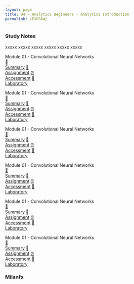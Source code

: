 ```yaml
---
layout: page
title: 04 - Analytics Beginners - Analytics Introduction
permalink: /EXDS04/
---
```


<h3>Study Notes</h3>

xxxxx xxxxx xxxxx xxxxx xxxxx xxxxx

<div>
  <span class="btn spec1"><span class="btn spec2">Module 01 - Convolutional Neural Networks</span>
  <br>
  <a href="/01-MSDS-Courses/EXDS01/M1/" class="btn icon1">📝<br>Summary</a>
  <a href="/01-MSDS-Courses/EXDS01/M1/" class="btn icon2">📖<br>Assignment</a>
  <a href="/01-MSDS-Courses/EXDS01/M1/" class="btn icon3">⏰<br>Accessment</a>
  <a href="/01-MSDS-Courses/EXDS01/M1/" class="btn icon4">📂<br>Laboratory</a>
  </span>

  <span class="btn spec1"><span class="btn spec2">Module 01 - Convolutional Neural Networks</span>
  <br>
  <a href="/01-MSDS-Courses/EXDS01/M1/" class="btn icon1">📝<br>Summary</a>
  <a href="/01-MSDS-Courses/EXDS01/M1/" class="btn icon2">📖<br>Assignment</a>
  <a href="/01-MSDS-Courses/EXDS01/M1/" class="btn icon3">⏰<br>Accessment</a>
  <a href="/01-MSDS-Courses/EXDS01/M1/" class="btn icon4">📂<br>Laboratory</a>
  </span>
</div>

<div>
  <span class="btn spec1"><span class="btn spec2">Module 01 - Convolutional Neural Networks</span>
  <br>
  <a href="/01-MSDS-Courses/EXDS01/M1/" class="btn icon1">📝<br>Summary</a>
  <a href="/01-MSDS-Courses/EXDS01/M1/" class="btn icon2">📖<br>Assignment</a>
  <a href="/01-MSDS-Courses/EXDS01/M1/" class="btn icon3">⏰<br>Accessment</a>
  <a href="/01-MSDS-Courses/EXDS01/M1/" class="btn icon4">📂<br>Laboratory</a>
  </span>

  <span class="btn spec1"><span class="btn spec2">Module 01 - Convolutional Neural Networks</span>
  <br>
  <a href="/01-MSDS-Courses/EXDS01/M1/" class="btn icon1">📝<br>Summary</a>
  <a href="/01-MSDS-Courses/EXDS01/M1/" class="btn icon2">📖<br>Assignment</a>
  <a href="/01-MSDS-Courses/EXDS01/M1/" class="btn icon3">⏰<br>Accessment</a>
  <a href="/01-MSDS-Courses/EXDS01/M1/" class="btn icon4">📂<br>Laboratory</a>
  </span>
</div>

<div>
  <span class="btn spec1"><span class="btn spec2">Module 01 - Convolutional Neural Networks</span>
  <br>
  <a href="/01-MSDS-Courses/EXDS01/M1/" class="btn icon1">📝<br>Summary</a>
  <a href="/01-MSDS-Courses/EXDS01/M1/" class="btn icon2">📖<br>Assignment</a>
  <a href="/01-MSDS-Courses/EXDS01/M1/" class="btn icon3">⏰<br>Accessment</a>
  <a href="/01-MSDS-Courses/EXDS01/M1/" class="btn icon4">📂<br>Laboratory</a>
  </span>

  <span class="btn spec1"><span class="btn spec2">Module 01 - Convolutional Neural Networks</span>
  <br>
  <a href="/01-MSDS-Courses/EXDS01/M1/" class="btn icon1">📝<br>Summary</a>
  <a href="/01-MSDS-Courses/EXDS01/M1/" class="btn icon2">📖<br>Assignment</a>
  <a href="/01-MSDS-Courses/EXDS01/M1/" class="btn icon3">⏰<br>Accessment</a>
  <a href="/01-MSDS-Courses/EXDS01/M1/" class="btn icon4">📂<br>Laboratory</a>
  </span>
</div>

<h3>Milanfx</h3>
